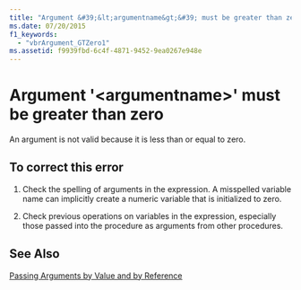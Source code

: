 ```yaml
---
title: "Argument &#39;&lt;argumentname&gt;&#39; must be greater than zero"
ms.date: 07/20/2015
f1_keywords: 
  - "vbrArgument_GTZero1"
ms.assetid: f9939fbd-6c4f-4871-9452-9ea0267e948e
---
```

# Argument &#39;&lt;argumentname&gt;&#39; must be greater than zero
An argument is not valid because it is less than or equal to zero.  
  
## To correct this error  
  
1. Check the spelling of arguments in the expression. A misspelled variable name can implicitly create a numeric variable that is initialized to zero.  
  
2. Check previous operations on variables in the expression, especially those passed into the procedure as arguments from other procedures.  
  
## See Also  
 [Passing Arguments by Value and by Reference](../../visual-basic/programming-guide/language-features/procedures/passing-arguments-by-value-and-by-reference.md)  
 
